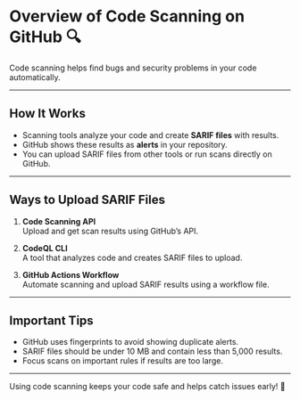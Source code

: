 # Overview of Code Scanning on GitHub 🔍

Code scanning helps find bugs and security problems in your code automatically.

---

## How It Works

- Scanning tools analyze your code and create **SARIF files** with results.
- GitHub shows these results as **alerts** in your repository.
- You can upload SARIF files from other tools or run scans directly on GitHub.

---

## Ways to Upload SARIF Files

1. **Code Scanning API**  
   Upload and get scan results using GitHub’s API.

2. **CodeQL CLI**  
   A tool that analyzes code and creates SARIF files to upload.

3. **GitHub Actions Workflow**  
   Automate scanning and upload SARIF results using a workflow file.

---

## Important Tips

- GitHub uses fingerprints to avoid showing duplicate alerts.  
- SARIF files should be under 10 MB and contain less than 5,000 results.  
- Focus scans on important rules if results are too large.  

---

Using code scanning keeps your code safe and helps catch issues early! 🚀
